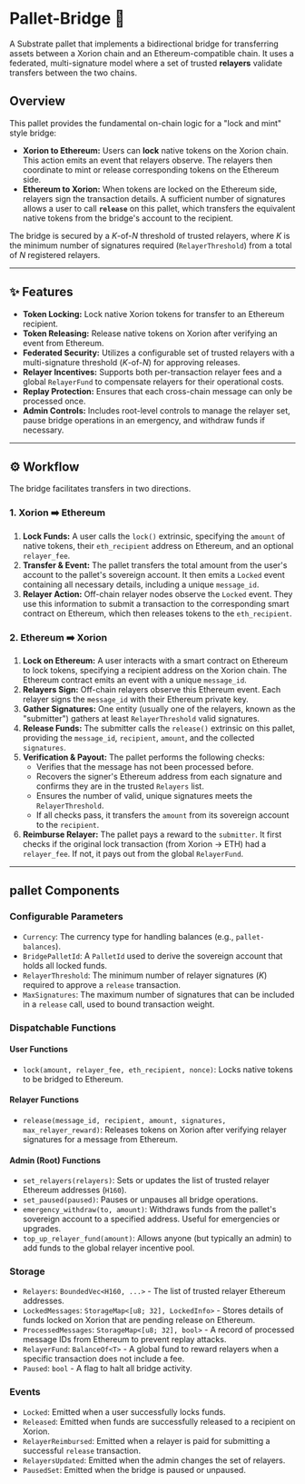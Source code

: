 # Pallet-Bridge 🌉

A Substrate pallet that implements a bidirectional bridge for transferring assets between a Xorion chain and an
Ethereum-compatible chain. It uses a federated, multi-signature model where a set of trusted **relayers** validate
transfers between the two chains.

[](https://opensource.org/licenses/Apache-2.0)

## Overview

This pallet provides the fundamental on-chain logic for a "lock and mint" style bridge:

* **Xorion to Ethereum:** Users can **lock** native tokens on the Xorion chain. This action emits an event that relayers
  observe. The relayers then coordinate to mint or release corresponding tokens on the Ethereum side.
* **Ethereum to Xorion:** When tokens are locked on the Ethereum side, relayers sign the transaction details. A
  sufficient number of signatures allows a user to call **`release`** on this pallet, which transfers the equivalent
  native tokens from the bridge's account to the recipient.

The bridge is secured by a $K$-of-$N$ threshold of trusted relayers, where $K$ is the minimum number of signatures
required (`RelayerThreshold`) from a total of $N$ registered relayers.

-----

## ✨ Features

* **Token Locking:** Lock native Xorion tokens for transfer to an Ethereum recipient.
* **Token Releasing:** Release native tokens on Xorion after verifying an event from Ethereum.
* **Federated Security:** Utilizes a configurable set of trusted relayers with a multi-signature threshold ($K$-of-$N$)
  for approving releases.
* **Relayer Incentives:** Supports both per-transaction relayer fees and a global `RelayerFund` to compensate relayers
  for their operational costs.
* **Replay Protection:** Ensures that each cross-chain message can only be processed once.
* **Admin Controls:** Includes root-level controls to manage the relayer set, pause bridge operations in an emergency,
  and withdraw funds if necessary.

-----

## ⚙️ Workflow

The bridge facilitates transfers in two directions.

### 1\. Xorion ➡️ Ethereum

1. **Lock Funds:** A user calls the `lock()` extrinsic, specifying the `amount` of native tokens, their `eth_recipient`
   address on Ethereum, and an optional `relayer_fee`.
2. **Transfer & Event:** The pallet transfers the total amount from the user's account to the pallet's sovereign
   account. It then emits a `Locked` event containing all necessary details, including a unique `message_id`.
3. **Relayer Action:** Off-chain relayer nodes observe the `Locked` event. They use this information to submit a
   transaction to the corresponding smart contract on Ethereum, which then releases tokens to the `eth_recipient`.

### 2\. Ethereum ➡️ Xorion

1. **Lock on Ethereum:** A user interacts with a smart contract on Ethereum to lock tokens, specifying a recipient
   address on the Xorion chain. The Ethereum contract emits an event with a unique `message_id`.
2. **Relayers Sign:** Off-chain relayers observe this Ethereum event. Each relayer signs the `message_id` with their
   Ethereum private key.
3. **Gather Signatures:** One entity (usually one of the relayers, known as the "submitter") gathers at least
   `RelayerThreshold` valid signatures.
4. **Release Funds:** The submitter calls the `release()` extrinsic on this pallet, providing the `message_id`,
   `recipient`, `amount`, and the collected `signatures`.
5. **Verification & Payout:** The pallet performs the following checks:
    * Verifies that the message has not been processed before.
    * Recovers the signer's Ethereum address from each signature and confirms they are in the trusted `Relayers` list.
    * Ensures the number of valid, unique signatures meets the `RelayerThreshold`.
    * If all checks pass, it transfers the `amount` from its sovereign account to the `recipient`.
6. **Reimburse Relayer:** The pallet pays a reward to the `submitter`. It first checks if the original lock
   transaction (from Xorion -\> ETH) had a `relayer_fee`. If not, it pays out from the global `RelayerFund`.

-----

## pallet Components

### Configurable Parameters

* `Currency`: The currency type for handling balances (e.g., `pallet-balances`).
* `BridgePalletId`: A `PalletId` used to derive the sovereign account that holds all locked funds.
* `RelayerThreshold`: The minimum number of relayer signatures ($K$) required to approve a `release` transaction.
* `MaxSignatures`: The maximum number of signatures that can be included in a `release` call, used to bound transaction
  weight.

### Dispatchable Functions

#### User Functions

* `lock(amount, relayer_fee, eth_recipient, nonce)`: Locks native tokens to be bridged to Ethereum.

#### Relayer Functions

* `release(message_id, recipient, amount, signatures, max_relayer_reward)`: Releases tokens on Xorion after verifying
  relayer signatures for a message from Ethereum.

#### Admin (Root) Functions

* `set_relayers(relayers)`: Sets or updates the list of trusted relayer Ethereum addresses (`H160`).
* `set_paused(paused)`: Pauses or unpauses all bridge operations.
* `emergency_withdraw(to, amount)`: Withdraws funds from the pallet's sovereign account to a specified address. Useful
  for emergencies or upgrades.
* `top_up_relayer_fund(amount)`: Allows anyone (but typically an admin) to add funds to the global relayer incentive
  pool.

### Storage

* `Relayers`: `BoundedVec<H160, ...>` - The list of trusted relayer Ethereum addresses.
* `LockedMessages`: `StorageMap<[u8; 32], LockedInfo>` - Stores details of funds locked on Xorion that are pending
  release on Ethereum.
* `ProcessedMessages`: `StorageMap<[u8; 32], bool>` - A record of processed message IDs from Ethereum to prevent replay
  attacks.
* `RelayerFund`: `BalanceOf<T>` - A global fund to reward relayers when a specific transaction does not include a fee.
* `Paused`: `bool` - A flag to halt all bridge activity.

### Events

* `Locked`: Emitted when a user successfully locks funds.
* `Released`: Emitted when funds are successfully released to a recipient on Xorion.
* `RelayerReimbursed`: Emitted when a relayer is paid for submitting a successful `release` transaction.
* `RelayersUpdated`: Emitted when the admin changes the set of relayers.
* `PausedSet`: Emitted when the bridge is paused or unpaused.